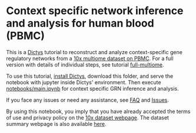 # Context specific network inference and analysis for human blood (PBMC)

This is a [Dictys](https://github.com/pinellolab/dictys) tutorial to reconstruct and analyze context-specific gene regulatory networks from a [10x multiome dataset on PBMC](https://www.10xgenomics.com/resources/datasets/pbmc-from-a-healthy-donor-granulocytes-removed-through-cell-sorting-10-k-1-standard-2-0-0). For a full version with details of individual steps, see tutorial [full-multiome](https://github.com/pinellolab/dictys/tree/master/doc/tutorials/full-multiome).

To use this tutorial, [install Dictys](https://github.com/pinellolab/dictys#installation), download this folder, and serve the notebook with jupyter inside Dictys' environment. Then execute [notebooks/main.ipynb](notebooks/main.ipynb) for context specific GRN inference and analysis.

If you face any issues or need any assistance, see [FAQ](https://github.com/pinellolab/dictys#faq) and [Issues](https://github.com/pinellolab/dictys#issues).

By using this notebook, you imply that you have already accepted the terms of use and privacy policy on the [10x dataset webpage](https://www.10xgenomics.com/resources/datasets/pbmc-from-a-healthy-donor-granulocytes-removed-through-cell-sorting-10-k-1-standard-2-0-0). The dataset summary webpage is also available [here](https://cf.10xgenomics.com/samples/cell-arc/2.0.0/pbmc_granulocyte_sorted_10k/pbmc_granulocyte_sorted_10k_web_summary.html).
